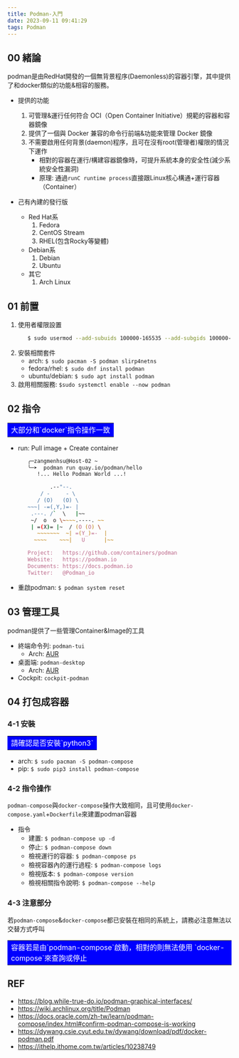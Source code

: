 ```yaml
---
title: Podman-入門
date: 2023-09-11 09:41:29
tags: Podman
---
```


## 00 緒論
podman是由RedHat開發的一個無背景程序(Daemonless)的容器引擎，其中提供了和docker類似的功能&相容的服務。

- 提供的功能
  1. 可管理&運行任何符合 OCI（Open Container Initiative）規範的容器和容器鏡像
  2. 提供了一個與 Docker 兼容的命令行前端&功能來管理 Docker 鏡像
  3. 不需要啟用任何背景(daemon)程序，且可在沒有root(管理者)權限的情況下運作
     * 相對的容器在運行/構建容器鏡像時，可提升系統本身的安全性(減少系統安全性漏洞)
     * 原理: 通過`runC runtime process`直接跟Linux核心構通+運行容器（Container）

- 己有內建的發行版
  * Red Hat系
    1. Fedora
    2. CentOS Stream
    3. RHEL(包含Rocky等變體)
  * Debian系
    1. Debian
    2. Ubuntu
  * 其它
    1. Arch Linux 

## 01 前置
1. 使用者權限設置
   ```zsh
      $ sudo usermod --add-subuids 100000-165535 --add-subgids 100000-165535 zangmenhsu
   ```
2. 安裝相關套件
   * arch: `$ sudo pacman -S podman slirp4netns`
   * fedora/rhel: `$ sudo dnf install podman`
   * ubuntu/debian: `$ sudo apt install podman`
3. 啟用相關服務: `$sudo systemctl enable --now podman`

## 02 指令

<table><tr><td bgcolor=0000FF>
  <font color="white">大部分和`docker`指令操作一致</font>
</td></tr></table>

- run: Pull image + Create container
  ```zsh
     ╭─zangmenhsu@Host-02 ~  
     ╰─➤  podman run quay.io/podman/hello         
        !... Hello Podman World ...!

            .--"--.           
         / -     - \         
        / (O)   (O) \        
     ~~~| -=(,Y,)=- |         
      .---. /`  \   |~~      
      ~/  o  o \~~~~.----. ~~   
      | =(X)= |~  / (O (O) \   
        ~~~~~~~  ~| =(Y_)=-  |   
       ~~~~    ~~~|   U      |~~ 

     Project:   https://github.com/containers/podman
     Website:   https://podman.io
     Documents: https://docs.podman.io
     Twitter:   @Podman_io
  ```
- 重啟podman: `$ podman system reset`

## 03 管理工具
podman提供了一些管理Container&Image的工具
- 終端命令列: `podman-tui`
  * Arch: [AUR](https://aur.archlinux.org/packages/podman-tui)
- 桌面端: `podman-desktop`
  * Arch: [AUR](https://aur.archlinux.org/packages/podman-desktop)
- Cockpit: `cockpit-podman`

## 04 打包成容器
### 4-1 安裝
<table><tr><td bgcolor=0000FF>
   <font color=white> 請確認是否安裝`python3` </font>
</td></tr></table>

- arch: `$ sudo pacman -S podman-compose` 
- pip: `$ sudo pip3 install podman-compose`

### 4-2 指令操作
`podman-compose`與`docker-compose`操作大致相同，且可使用`docker-compose.yaml`+`Dockerfile`來建置podman容器

- 指令
  * 建置: `$ podman-compose up -d`
  * 停止: `$ podman-compose down`
  * 檢視運行的容器: `$ podman-compose ps`
  * 檢視容器內的運行過程: `$ podman-compose logs`
  * 檢視版本: `$ podman-compose version`
  * 檢視相關指令說明: `$ podman-compose --help`

### 4-3 注意部分
若`podman-compose`&`docker-compose`都已安裝在相同的系統上，請務必注意無法以交替方式呼叫
  <table><tr><td bgcolor=0000FF>
   <font color=white> 容器若是由`podman-compose`啟動，相對的則無法使用 `docker-compose`來查詢或停止</font>
  </td></tr></table>
  

## REF
- https://blog.while-true-do.io/podman-graphical-interfaces/
- https://wiki.archlinux.org/title/Podman
- https://docs.oracle.com/zh-tw/learn/podman-compose/index.html#confirm-podman-compose-is-working
- https://dywang.csie.cyut.edu.tw/dywang/download/pdf/docker-podman.pdf
- https://ithelp.ithome.com.tw/articles/10238749